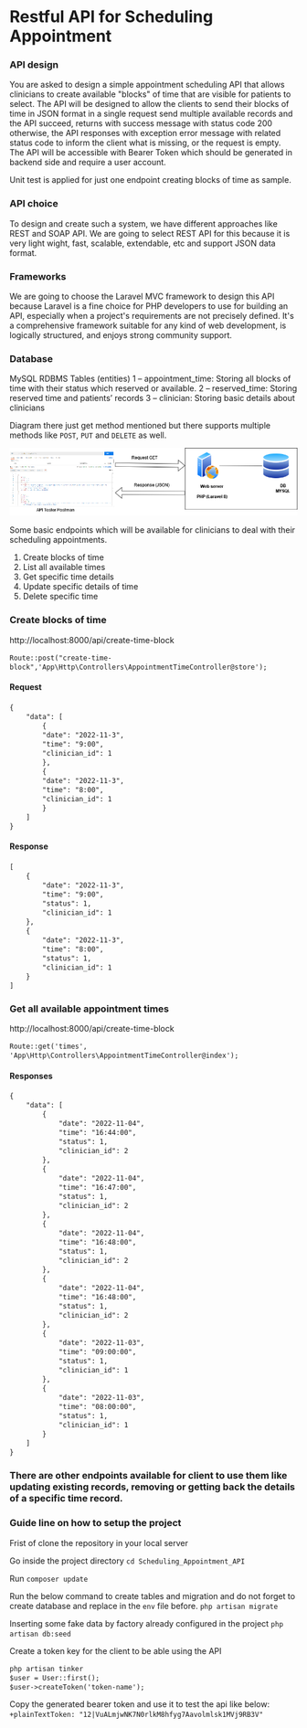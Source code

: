 # Restful API for Scheduling Appointment

### API design
You are asked to design a simple appointment scheduling API that allows clinicians to create available "blocks" of time that are visible for patients to select.
The API will be designed to allow the clients to send their blocks of time in JSON format in a single request send multiple available records and the API succeed, returns with success message with status code 200 otherwise, the API responses with exception error message with related status code to inform the client what is missing, or the request is empty.
The API will be accessible with Bearer Token which should be generated in backend side and require a user account.

Unit test is applied for just one endpoint creating blocks of time as sample.

### API choice
To design and create such a system, we have different approaches like REST and SOAP API. We are going to select REST API for this because it is very light wight, fast, scalable, extendable, etc and support JSON data format.

### Frameworks
We are going to choose the Laravel MVC framework to design this API because Laravel is a fine choice for PHP developers to use for building an API, especially when a project's requirements are not precisely defined. It's a comprehensive framework suitable for any kind of web development, is logically structured, and enjoys strong community support.

### Database
MySQL RDBMS
 Tables (entities)
1 – appointment_time: Storing all blocks of time with their status which reserved or available.
2 – reserved_time: Storing reserved time and patients’ records
3 – clinician: Storing basic details about clinicians

Diagram there just get method mentioned but there supports multiple methods like `POST`, `PUT` and `DELETE` as well. 

![This is an image](https://github.com/gmakbari/eComRestAPI/blob/master/public/diagram.png)

Some basic endpoints which will be available for clinicians to deal with their scheduling appointments.
1.	Create blocks of time
2.	List all available times
3.	Get specific time details
4.	Update specific details of time
5.	Delete specific time

### Create blocks of time
http://localhost:8000/api/create-time-block
```
Route::post("create-time-block",'App\Http\Controllers\AppointmentTimeController@store');
```
#### Request
```
{
    "data": [
        {
        "date": "2022-11-3",
        "time": "9:00",
        "clinician_id": 1
        },
        {
        "date": "2022-11-3",
        "time": "8:00",
        "clinician_id": 1
        }
    ]
}
```
#### Response
```
[
    {
        "date": "2022-11-3",
        "time": "9:00",
        "status": 1,
        "clinician_id": 1
    },
    {
        "date": "2022-11-3",
        "time": "8:00",
        "status": 1,
        "clinician_id": 1
    }
]
```

### Get all available appointment times
http://localhost:8000/api/create-time-block

```
Route::get('times', 'App\Http\Controllers\AppointmentTimeController@index');
```

#### Responses
```
{
    "data": [
        {
            "date": "2022-11-04",
            "time": "16:44:00",
            "status": 1,
            "clinician_id": 2
        },
        {
            "date": "2022-11-04",
            "time": "16:47:00",
            "status": 1,
            "clinician_id": 2
        },
        {
            "date": "2022-11-04",
            "time": "16:48:00",
            "status": 1,
            "clinician_id": 2
        },
        {
            "date": "2022-11-04",
            "time": "16:48:00",
            "status": 1,
            "clinician_id": 2
        },
        {
            "date": "2022-11-03",
            "time": "09:00:00",
            "status": 1,
            "clinician_id": 1
        },
        {
            "date": "2022-11-03",
            "time": "08:00:00",
            "status": 1,
            "clinician_id": 1
        }
    ]
}
```

### There are other endpoints available for client to use them like updating existing records, removing or getting back the details of a specific time record.

### Guide line on how to setup the project
Frist of clone the repository in your local server

Go inside the project directory
`cd Scheduling_Appointment_API`

Run `composer update`

Run the below command to create tables and migration and do not forget to create database and replace in the `env` file before.
`php artisan migrate`

Inserting some fake data by factory already configured in the project
`php artisan db:seed`

Create a token key for the client to be able using the API
```
php artisan tinker
$user = User::first();
$user->createToken('token-name');
```
Copy the generated bearer token and use it to test the api like below:
`+plainTextToken: "12|VuALmjwNK7N0rlkM8hfyg7Aavolmlsk1MVj9RB3V" `

